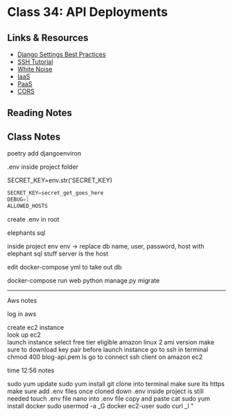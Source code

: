 # Class 34: API Deployments

## Links & Resources

- [Django Settings Best Practices](https://djangostars.com/blog/configuring-django-settings-best-practices/)
- [SSH Tutorial](https://www.hostinger.com/tutorials/ssh-tutorial-how-does-ssh-work)
- [White Noise](http://whitenoise.evans.io/en/stable/)
- [IaaS](https://en.wikipedia.org/wiki/Infrastructure_as_a_service)
- [PaaS](https://en.wikipedia.org/wiki/Platform_as_a_service)
- [CORS](https://en.m.wikipedia.org/wiki/Cross-origin_resource_sharing)

## Reading Notes

## Class Notes

poetry add djangoenviron

.env inside project folder

SECRET_KEY=env.str('SECRET_KEY)

```python
SECRET_KEY=secret_get_goes_here
DEBUG=1
ALLOWED_HOSTS

```

create .env in root

elephants sql

inside project env
env -> replace db name, user, password, host with elephant sql stuff
server is the host

edit docker-compose yml to take out db

docker-compose run web python manage.py migrate

---

Aws notes

log in aws

create ec2 instance  
look up ec2  
launch instance
select free tier eligible
amazon linux 2 ami version
make sure to download key pair before launch instance
go to ssh in terminal
chmod 400 blog-api.pem
ls
go to connect ssh client on amazon ec2

time 12:56 notes

sudo yum update
sudo yum install git
clone into terminal make sure its https
make sure add .env files once cloned down
.env inside project is still needed
touch .env file
nano into .env file
copy and paste
cat
sudo yum install docker
sudo usermod -a \_G docker ec2-user
sudo curl \_l "
